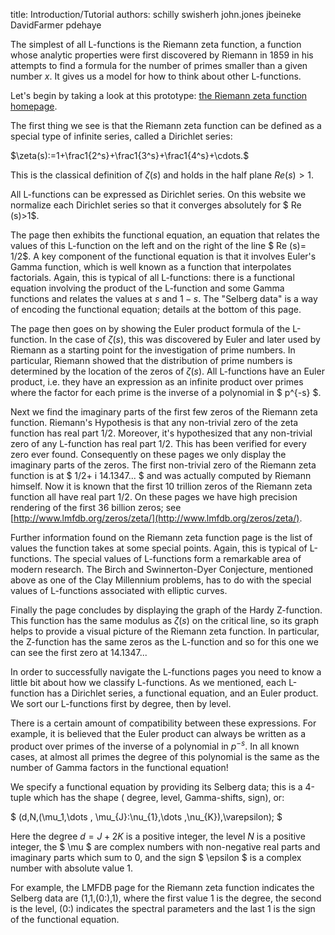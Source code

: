title: Introduction/Tutorial
authors:
    schilly
    swisherh
    john.jones
    jbeineke
    DavidFarmer
    pdehaye

The simplest of all <a knowl="lmfdb/lfunction.definition">L-functions</a> is the <a knowl="lmfdb/lfunction.riemann">Riemann zeta function</a>, a
function whose analytic properties were first discovered by <a knowl="lmfdb/bio.riemann">Riemann</a> in
1859 in his attempts to find a formula for the number of primes
smaller than a given number $x$. It gives us a model for how to think
about other L-functions.

Let's begin by  taking a look at this prototype:
<a href="http://www.lmfdb.org/L/Riemann/" target="_blank">the Riemann zeta function homepage</a>.


The first thing we see is that the Riemann zeta function can be
defined as a special type of infinite series, called a <a knowl="lmfdb/lfunction.dirichlet_series">Dirichlet
series</a>:

$\zeta(s):=1+\frac1{2^s}+\frac1{3^s}+\frac1{4^s}+\cdots.$

This is the classical definition of $\zeta(s)$ and holds in the half
plane $Re(s)>1$.

All L-functions can be expressed as Dirichlet series. On this website
we normalize each Dirichlet series so
that it converges absolutely for  $ Re (s)>1$.

The page then exhibits the <a knowl="lmfdb/lfunction.functional_equation">functional equation</a>, an equation that
relates the values of this L-function on the left and on the right of
the line $ Re (s)= 1/2$. A key component of the functional equation is that it
involves <a knowl="lmfdb/specialfunction.gamma">Euler's Gamma function</a>, which is well known as a function
that interpolates factorials.
Again, this is typical of all L-functions: there is a functional
equation involving the product of the L-function and some
Gamma functions and relates the values at $s$ and $1-s$.  The "Selberg data" is a way of encoding the functional equation; details at the bottom of this page.

The page then goes on by showing the <a knowl="lmfdb/lfunction.euler_product">Euler product</a> formula of the
L-function. In the case of $\zeta(s)$, this was discovered by <a knowl="lmfdb/bio.euler">Euler</a>
and later used by Riemann as a starting point for the investigation of
prime numbers. In particular, Riemann showed that the distribution of
prime numbers is determined by the location of the zeros of
$\zeta(s)$.  All L-functions have an Euler product, i.e. they have an
expression as an infinite product over primes where the factor for
each prime is the inverse of a polynomial in $ p^{-s} $.

Next we find the imaginary parts of the first few zeros of the Riemann
zeta function.
Riemann's Hypothesis is that any non-trivial zero of the zeta function
has real part 1/2.  Moreover, it's hypothesized that any non-trivial
<a knowl="lmfdb/lfunction.zeros">zero</a> of any L-function has real part 1/2.  This has been verified for
every zero ever found. Consequently on these pages we only display the
imaginary parts of the zeros. The first non-trivial zero of the
Riemann zeta function
is at $ 1/2+ i 14.1347... $ and was actually computed by Riemann himself.
Now it is known that the first 10 trillion zeros of the Riemann zeta
function all have real part 1/2.
On these pages we have high precision rendering of the first 36
billion zeros; see [http://www.lmfdb.org/zeros/zeta/](http://www.lmfdb.org/zeros/zeta/).


Further information found on the Riemann zeta function page is the
list of values the function takes at some special points.  Again, this
is typical of L-functions. The <a knowl="lmfdb/lfunction.special_values">special values</a> of L-functions form a
remarkable area of modern research. The <a knowl="lmfdb/ec.q.bsdconjecture">Birch and Swinnerton-Dyer
Conjecture</a>, mentioned
above as one of the Clay Millennium problems, has to do with the
special values of L-functions
associated with <a knowl="lmfdb/ec.q">elliptic curves</a>.

Finally the page concludes by displaying the graph of the <a knowl="lmfdb/lfunction.zfunction">Hardy
Z-function</a>. This function has the same modulus as $\zeta(s)$ on the critical line, so its graph helps to provide a visual picture of the Riemann
zeta function. In particular, the Z-function has the same zeros as the
L-function and so for this one we can see the first zero at 14.1347...

In order to successfully navigate the L-functions pages you need to
know a little bit about how we classify L-functions. As we mentioned,
each L-function has a Dirichlet series, a functional equation, and an
Euler product.
We sort our L-functions first by <a knowl="lmfdb/lfunction.degree">degree</a>, then by <a knowl="lmfdb/lfunction.level">level</a>.

There is a certain amount of compatibility between these expressions.
For example, it is believed that the Euler product can always be
written as a product over  primes
of the inverse of a  polynomial in $p^{-s}$. In all known cases, at almost all
primes the
degree of this polynomial is the same as the number of
Gamma factors in the functional equation!

We specify a functional equation  by providing its <a knowl="lmfdb/lfunction.selbergdata">Selberg data</a>;
this is a 4-tuple which has the shape (
<a knowl="lmfdb/lfunction.degree">degree</a>, 
<a knowl="lmfdb/lfunction.level">level</a>, <a knowl="lmfdb/lfunction.spectral_parameters">Gamma-shifts</a>, 
<a knowl="lmfdb/lfunction.root_number">sign</a>),
or:

$ (d,N,(\mu_1,\dots , \mu_{J}:\nu_{1},\dots ,\nu_{K}),\varepsilon); $

Here the degree $d=J+2K$ is a positive integer, the level $N$ is a
positive integer, the $ \mu $ are complex numbers with non-negative real parts and
imaginary parts which sum to 0, and the sign $ \epsilon $ is a
complex number with absolute value $1$.  

For example, the LMFDB page for the Riemann zeta function indicates
the Selberg data are (1,1,(0:),1), where the first value 1 is the
<a knowl="lmfdb/lfunction.degree">degree</a>, the second is the <a knowl="lmfdb/lfunction.level">level</a>, (0:) indicates the <a knowl="lmfdb/lfunction.spectral_parameters">spectral
parameters</a> and the last 1 is the <a knowl="lmfdb/lfunction.sign">sign</a> of the functional equation.
